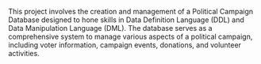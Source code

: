 This project involves the creation and management of a Political Campaign Database designed to hone skills in Data Definition Language (DDL) and Data Manipulation Language (DML). The database serves as a comprehensive system to manage various aspects of a political campaign, including voter information, campaign events, donations, and volunteer activities.
